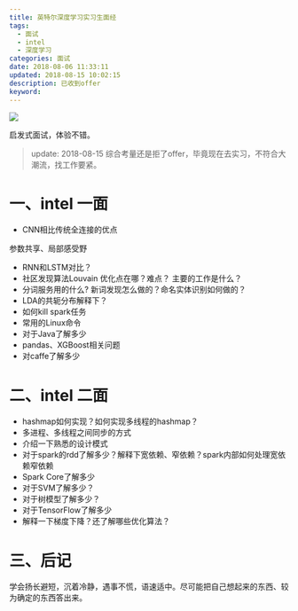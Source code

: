 ```yaml
---
title: 英特尔深度学习实习生面经
tags:
  - 面试
  - intel
  - 深度学习
categories: 面试
date: 2018-08-06 11:33:11
updated: 2018-08-15 10:02:15
description: 已收到offer
keyword:
---
```

![](https://ws4.sinaimg.cn/large/006tNbRwgy1fu9punj8soj307o052aab.jpg)

启发式面试，体验不错。

> update: 2018-08-15  综合考量还是拒了offer，毕竟现在去实习，不符合大潮流，找工作要紧。

<!-- more -->



# 一、intel 一面

- CNN相比传统全连接的优点

参数共享、局部感受野

- RNN和LSTM对比？
- 社区发现算法Louvain 优化点在哪？难点？ 主要的工作是什么？
- 分词服务用的什么?  新词发现怎么做的？命名实体识别如何做的？
- LDA的共轭分布解释下？
- 如何kill spark任务
- 常用的Linux命令
- 对于Java了解多少
- pandas、XGBoost相关问题
- 对caffe了解多少


# 二、intel 二面



- hashmap如何实现？如何实现多线程的hashmap？
- 多进程、多线程之间同步的方式
- 介绍一下熟悉的设计模式
- 对于spark的rdd了解多少？解释下宽依赖、窄依赖？spark内部如何处理宽依赖窄依赖
- Spark Core了解多少
- 对于SVM了解多少？
- 对于树模型了解多少？
- 对于TensorFlow了解多少
- 解释一下梯度下降？还了解哪些优化算法？


# 三、后记

学会扬长避短，沉着冷静，遇事不慌，语速适中。尽可能把自己想起来的东西、较为确定的东西答出来。

